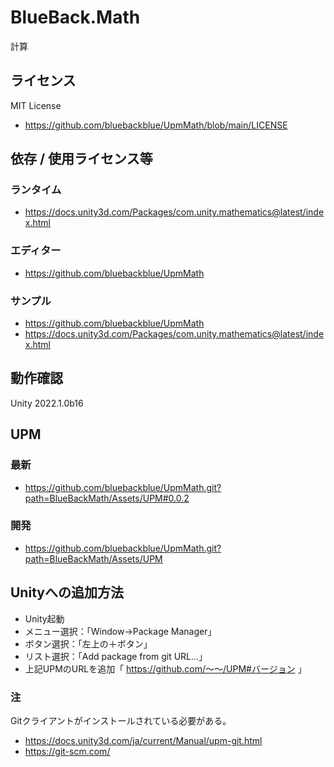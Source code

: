 # BlueBack.Math
計算


## ライセンス
MIT License
* https://github.com/bluebackblue/UpmMath/blob/main/LICENSE

## 依存 / 使用ライセンス等
### ランタイム
* https://docs.unity3d.com/Packages/com.unity.mathematics@latest/index.html
### エディター
* https://github.com/bluebackblue/UpmMath
### サンプル
* https://github.com/bluebackblue/UpmMath
* https://docs.unity3d.com/Packages/com.unity.mathematics@latest/index.html

## 動作確認
Unity 2022.1.0b16

## UPM
### 最新
* https://github.com/bluebackblue/UpmMath.git?path=BlueBackMath/Assets/UPM#0.0.2
### 開発
* https://github.com/bluebackblue/UpmMath.git?path=BlueBackMath/Assets/UPM

## Unityへの追加方法
* Unity起動
* メニュー選択：「Window->Package Manager」
* ボタン選択：「左上の＋ボタン」
* リスト選択：「Add package from git URL...」
* 上記UPMのURLを追加「 https://github.com/～～/UPM#バージョン 」
### 注
Gitクライアントがインストールされている必要がある。
* https://docs.unity3d.com/ja/current/Manual/upm-git.html
* https://git-scm.com/


